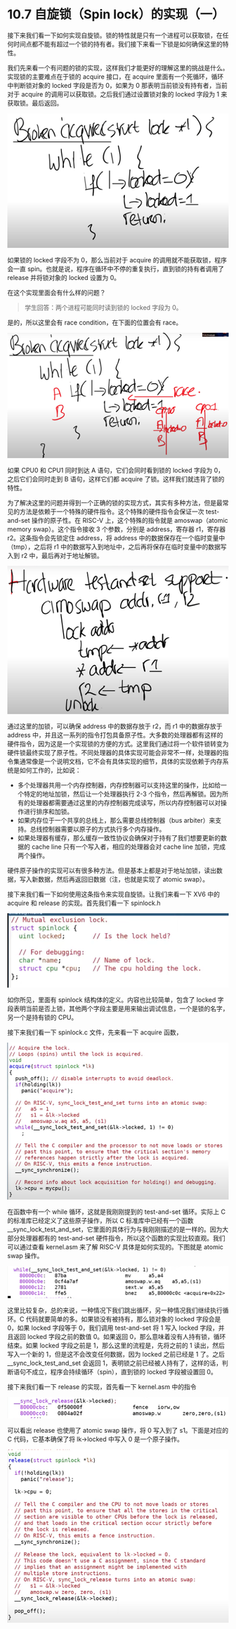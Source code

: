 # 10.7 自旋锁（Spin lock）的实现（一）

接下来我们看一下如何实现自旋锁。锁的特性就是只有一个进程可以获取锁，在任何时间点都不能有超过一个锁的持有者。我们接下来看一下锁是如何确保这里的特性。

我们先来看一个有问题的锁的实现，这样我们才能更好的理解这里的挑战是什么。实现锁的主要难点在于锁的 acquire 接口，在 acquire 里面有一个死循环，循环中判断锁对象的 locked 字段是否为 0，如果为 0 那表明当前锁没有持有者，当前对于 acquire 的调用可以获取锁。之后我们通过设置锁对象的 locked 字段为 1 来获取锁。最后返回。

![](<../assets/image (593).png>)

如果锁的 locked 字段不为 0，那么当前对于 acquire 的调用就不能获取锁，程序会一直 spin。也就是说，程序在循环中不停的重复执行，直到锁的持有者调用了 release 并将锁对象的 locked 设置为 0。

在这个实现里面会有什么样的问题？

> 学生回答：两个进程可能同时读到锁的 locked 字段为 0。

是的，所以这里会有 race condition，在下面的位置会有 race。

![](<../assets/image (440).png>)

如果 CPU0 和 CPU1 同时到达 A 语句，它们会同时看到锁的 locked 字段为 0，之后它们会同时走到 B 语句，这样它们都 acquire 了锁。这样我们就违背了锁的特性。

为了解决这里的问题并得到一个正确的锁的实现方式，其实有多种方法，但是最常见的方法是依赖于一个特殊的硬件指令。这个特殊的硬件指令会保证一次 test-and-set 操作的原子性。在 RISC-V 上，这个特殊的指令就是 amoswap（atomic memory swap）。这个指令接收 3 个参数，分别是 address，寄存器 r1，寄存器 r2。这条指令会先锁定住 address，将 address 中的数据保存在一个临时变量中（tmp），之后将 r1 中的数据写入到地址中，之后再将保存在临时变量中的数据写入到 r2 中，最后再对于地址解锁。

![](<../assets/image (445).png>)

通过这里的加锁，可以确保 address 中的数据存放于 r2，而 r1 中的数据存放于 address 中，并且这一系列的指令打包具备原子性。大多数的处理器都有这样的硬件指令，因为这是一个实现锁的方便的方式。这里我们通过将一个软件锁转变为硬件锁最终实现了原子性。不同处理器的具体实现可能会非常不一样，处理器的指令集通常像是一个说明文档，它不会有具体实现的细节，具体的实现依赖于内存系统是如何工作的，比如说：

- 多个处理器共用一个内存控制器，内存控制器可以支持这里的操作，比如给一个特定的地址加锁，然后让一个处理器执行 2-3 个指令，然后再解锁。因为所有的处理器都需要通过这里的内存控制器完成读写，所以内存控制器可以对操作进行排序和加锁。
- 如果内存位于一个共享的总线上，那么需要总线控制器（bus arbiter）来支持。总线控制器需要以原子的方式执行多个内存操作。
- 如果处理器有缓存，那么缓存一致性协议会确保对于持有了我们想要更新的数据的 cache line 只有一个写入者，相应的处理器会对 cache line 加锁，完成两个操作。

硬件原子操作的实现可以有很多种方法。但是基本上都是对于地址加锁，读出数据，写入新数据，然后再返回旧数据（注，也就是实现了 atomic swap）。

接下来我们看一下如何使用这条指令来实现自旋锁。让我们来看一下 XV6 中的 acquire 和 release 的实现。首先我们看一下 spinlock.h

![](<../assets/image (424).png>)

如你所见，里面有 spinlock 结构体的定义。内容也比较简单，包含了 locked 字段表明当前是否上锁，其他两个字段主要是用来输出调试信息，一个是锁的名字，另一个是持有锁的 CPU。

接下来我们看一下 spinlock.c 文件，先来看一下 acquire 函数，

![](<../assets/image (640).png>)

在函数中有一个 while 循环，这就是我刚刚提到的 test-and-set 循环。实际上 C 的标准库已经定义了这些原子操作，所以 C 标准库中已经有一个函数\_\_sync_lock_test_and_set，它里面的具体行为与我刚刚描述的是一样的。因为大部分处理器都有的 test-and-set 硬件指令，所以这个函数的实现比较直观。我们可以通过查看 kernel.asm 来了解 RISC-V 具体是如何实现的。下图就是 atomic swap 操作。

![](<../assets/image (483).png>)

这里比较复杂，总的来说，一种情况下我们跳出循环，另一种情况我们继续执行循环。C 代码就要简单的多。如果锁没有被持有，那么锁对象的 locked 字段会是 0，如果 locked 字段等于 0，我们调用 test-and-set 将 1 写入 locked 字段，并且返回 locked 字段之前的数值 0。如果返回 0，那么意味着没有人持有锁，循环结束。如果 locked 字段之前是 1，那么这里的流程是，先将之前的 1 读出，然后写入一个新的 1，但是这不会改变任何数据，因为 locked 之前已经是 1 了。之后\_\_sync_lock_test_and_set 会返回 1，表明锁之前已经被人持有了，这样的话，判断语句不成立，程序会持续循环（spin），直到锁的 locked 字段被设置回 0。

接下来我们看一下 release 的实现，首先看一下 kernel.asm 中的指令

![](<../assets/image (519).png>)

可以看出 release 也使用了 atomic swap 操作，将 0 写入到了 s1。下面是对应的 C 代码，它基本确保了将 lk->locked 中写入 0 是一个原子操作。

![](<../assets/image (452) (1) (1) (1) (1).png>)

